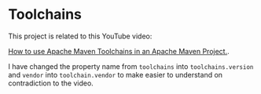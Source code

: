 <!---
 Licensed to the Apache Software Foundation (ASF) under one or more
 contributor license agreements.  See the NOTICE file distributed with
 this work for additional information regarding copyright ownership.
 The ASF licenses this file to You under the Apache License, Version 2.0
 (the "License"); you may not use this file except in compliance with
 the License.  You may obtain a copy of the License at

      http://www.apache.org/licenses/LICENSE-2.0

 Unless required by applicable law or agreed to in writing, software
 distributed under the License is distributed on an "AS IS" BASIS,
 WITHOUT WARRANTIES OR CONDITIONS OF ANY KIND, either express or implied.
 See the License for the specific language governing permissions and
 limitations under the License.
-->

# Toolchains

This project is related to this YouTube video:

[How to use Apache Maven Toolchains in an Apache Maven Project.][video].

I have changed the property name from `toolchains` into `toolchains.version` and
`vendor` into `toolchain.vendor` to make easier to understand on contradiction
to the video.

[video]: https://youtu.be/-KbDcJcglPc
[junit]: https://junit.org/junit5/

[maven]: https://maven.apache.org
